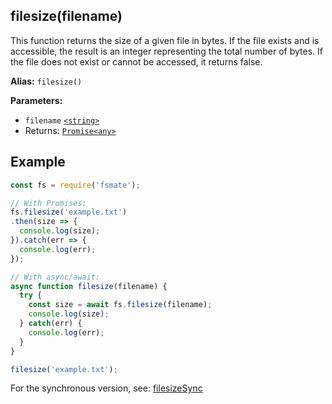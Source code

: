 ## filesize(filename)

This function returns the size of a given file in bytes. If the file exists and is accessible, the result is an integer representing the total number of bytes. If the file does not exist or cannot be accessed, it returns false.

**Alias:** `filesize()`

**Parameters:**

- `filename` [`<string>`](https://developer.mozilla.org/en-US/docs/Web/JavaScript/Data_structures#String_type)
- Returns: [`Promise<any>`](https://developer.mozilla.org/en-US/docs/Web/JavaScript/Reference/Global_Objects/Promise)

## Example

```js
const fs = require('fsmate');

// With Promises:
fs.filesize('example.txt')
.then(size => {
  console.log(size);
}).catch(err => {
  console.log(err);
});

// With async/await:
async function filesize(filename) {
  try {
    const size = await fs.filesize(filename);
    console.log(size);
  } catch(err) {
    console.log(err);
  }
}

filesize('example.txt');
```

For the synchronous version, see: [filesizeSync](./filesizeSync.md)